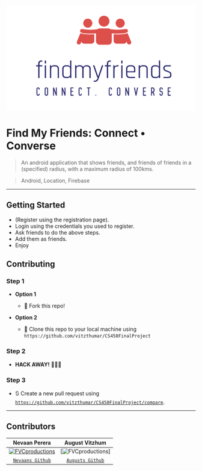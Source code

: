 [![INSERT YOUR GRAPHIC HERE](https://github.com/vitzthumar/CS450FinalProject/blob/master/app/src/main/res/drawable/logo.png)]()

# Find My Friends: Connect • Converse

> An android application that shows friends, and friends of friends in a (specified) radius, with a maximum radius of 100kms.

> Android, Location, Firebase
---

## Getting Started

- (Register using the registration page).
- Login using the credentials you used to register.
- Ask friends to do the above steps.
- Add them as friends.
- Enjoy

## Contributing

### Step 1

- **Option 1**
    - 🍴 Fork this repo!

- **Option 2**
    - 👯 Clone this repo to your local machine using `https://github.com/vitzthumar/CS450FinalProject`

### Step 2

- **HACK AWAY!** 🔨🔨🔨

### Step 3

- 🔃 Create a new pull request using <a href="https://github.com/vitzthumar/CS450FinalProject/compare" target="_blank">`https://github.com/vitzthumar/CS450FinalProject/compare`</a>.

---

## Contributors

| Nevaan Perera | August Vitzhum |
| :---: |:---:|
| [![FVCproductions](https://avatars2.githubusercontent.com/u/20254162?s=400&v=4?s=200)](http://myslu.stlawu.edu/~nmpere15/nevaan_perera.html)    | [![FVCproductions](https://avatars3.githubusercontent.com/u/29083226?s=400&v=4?s=200)] | 
| <a href="https://github.com/nevaan9" target="_blank">`Nevaans Github`</a> | <a href="https://github.com/vitzthumar" target="_blank">`Augusts Github`</a> |

